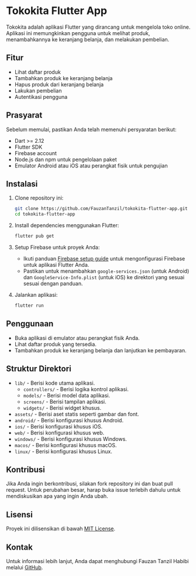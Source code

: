 # Tokokita Flutter App

Tokokita adalah aplikasi Flutter yang dirancang untuk mengelola toko online. Aplikasi ini memungkinkan pengguna untuk melihat produk, menambahkannya ke keranjang belanja, dan melakukan pembelian.

## Fitur

- Lihat daftar produk
- Tambahkan produk ke keranjang belanja
- Hapus produk dari keranjang belanja
- Lakukan pembelian
- Autentikasi pengguna

## Prasyarat

Sebelum memulai, pastikan Anda telah memenuhi persyaratan berikut:

- Dart >= 2.12
- Flutter SDK
- Firebase account
- Node.js dan npm untuk pengelolaan paket
- Emulator Android atau iOS atau perangkat fisik untuk pengujian

## Instalasi

1. Clone repository ini:
    ```bash
    git clone https://github.com/FauzanTanzil/tokokita-flutter-app.git
    cd tokokita-flutter-app
    ```

2. Install dependencies menggunakan Flutter:
    ```bash
    flutter pub get
    ```

3. Setup Firebase untuk proyek Anda:
    - Ikuti panduan [Firebase setup guide](https://firebase.google.com/docs/flutter/setup) untuk mengonfigurasi Firebase untuk aplikasi Flutter Anda.
    - Pastikan untuk menambahkan `google-services.json` (untuk Android) dan `GoogleService-Info.plist` (untuk iOS) ke direktori yang sesuai sesuai dengan panduan.

4. Jalankan aplikasi:
    ```bash
    flutter run
    ```

## Penggunaan

- Buka aplikasi di emulator atau perangkat fisik Anda.
- Lihat daftar produk yang tersedia.
- Tambahkan produk ke keranjang belanja dan lanjutkan ke pembayaran.

## Struktur Direktori

- `lib/` - Berisi kode utama aplikasi.
    - `controllers/` - Berisi logika kontrol aplikasi.
    - `models/` - Berisi model data aplikasi.
    - `screens/` - Berisi tampilan aplikasi.
    - `widgets/` - Berisi widget khusus.
- `assets/` - Berisi aset statis seperti gambar dan font.
- `android/` - Berisi konfigurasi khusus Android.
- `ios/` - Berisi konfigurasi khusus iOS.
- `web/` - Berisi konfigurasi khusus web.
- `windows/` - Berisi konfigurasi khusus Windows.
- `macos/` - Berisi konfigurasi khusus macOS.
- `linux/` - Berisi konfigurasi khusus Linux.

## Kontribusi

Jika Anda ingin berkontribusi, silakan fork repository ini dan buat pull request. Untuk perubahan besar, harap buka issue terlebih dahulu untuk mendiskusikan apa yang ingin Anda ubah.

## Lisensi

Proyek ini dilisensikan di bawah [MIT License](LICENSE).

## Kontak

Untuk informasi lebih lanjut, Anda dapat menghubungi Fauzan Tanzil Habibi melalui [GitHub](https://github.com/FauzanTanzil).
